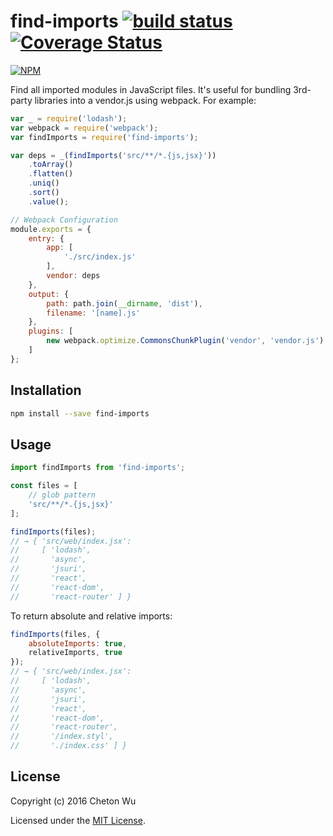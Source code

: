 # find-imports [![build status](https://travis-ci.org/cheton/find-imports.svg?branch=master)](https://travis-ci.org/cheton/find-imports) [![Coverage Status](https://coveralls.io/repos/cheton/find-imports/badge.svg)](https://coveralls.io/r/cheton/find-imports)
[![NPM](https://nodei.co/npm/find-imports.png?downloads=true&stars=true)](https://nodei.co/npm/find-imports/)

Find all imported modules in JavaScript files. It's useful for bundling 3rd-party libraries into a vendor.js using webpack. For example:

```js
var _ = require('lodash');
var webpack = require('webpack');
var findImports = require('find-imports');

var deps = _(findImports('src/**/*.{js,jsx}'))
    .toArray()
    .flatten()
    .uniq()
    .sort()
    .value();

// Webpack Configuration
module.exports = {
    entry: {
        app: [
            './src/index.js'
        ],
        vendor: deps
    },
    output: {
        path: path.join(__dirname, 'dist'),
        filename: '[name].js'
    },
    plugins: [
        new webpack.optimize.CommonsChunkPlugin('vendor', 'vendor.js')
    ]
};
```

## Installation

```bash
npm install --save find-imports
```

## Usage
```js
import findImports from 'find-imports';

const files = [
    // glob pattern
    'src/**/*.{js,jsx}'
];

findImports(files);
// → { 'src/web/index.jsx':
//     [ 'lodash',
//       'async',
//       'jsuri',
//       'react',
//       'react-dom',
//       'react-router' ] }
```

To return absolute and relative imports:
```js
findImports(files, {
    absoluteImports: true,
    relativeImports, true
});
// → { 'src/web/index.jsx':
//     [ 'lodash',
//       'async',
//       'jsuri',
//       'react',
//       'react-dom',
//       'react-router',
//       '/index.styl',
//       './index.css' ] }
```

## License

Copyright (c) 2016 Cheton Wu

Licensed under the [MIT License](LICENSE).
